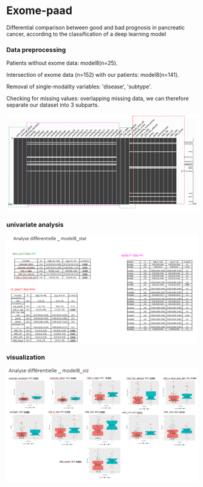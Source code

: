 # Exome-paad
Differential comparison between good and bad prognosis in pancreatic cancer, according to the classification of a deep learning model

### Data preprocessing 

Patients without exome data: model8(n=25).

Intersection of exome data (n=152) with our patients: model8(n=141).

Removal of single-modality variables: 'disease', 'subtype'.

Checking for missing values: overlapping missing data, we can therefore separate our dataset into 3 subparts.

![Image of aciduino on protoboard](https://github.com/dinaOuahbi/Exome-paad/blob/main/results/exome_missing_data.PNG)

### univariate analysis

![Image of aciduino on protoboard](https://github.com/dinaOuahbi/Exome-paad/blob/main/results/differential_analysis.PNG)

### visualization 

![Image of aciduino on protoboard](https://github.com/dinaOuahbi/Exome-paad/blob/main/results/differential_analysis_visualization.PNG)
